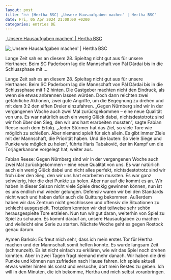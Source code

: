 ```yaml
---
layout: post
title: "🔥🔥 [Hertha BSC] „Unsere Hausaufgaben machen' | Hertha BSC"
date: Fri, 05 Apr 2024 21:00:00 +0200
categories: entries DE
---
```

[„Unsere Hausaufgaben machen' | Hertha BSC](https://www.herthabsc.com/de/nachrichten/2024/04/stimmen-scpbsc-2324)

![„Unsere Hausaufgaben machen' | Hertha BSC](https://content.herthabsc.com/site/binaries/_bsc_1712343585279/content/gallery/citypress_gersbeck-dardai-reese-maza-tabakovic-freude_scpbsc_2324.jpg)

Lange Zeit sah es an diesem 28. Spieltag nicht gut aus für unsere Herthaner. Beim SC Paderborn lag die Mannschaft von Pál Dárdai bis in die Schlussphase mit ...

Lange Zeit sah es an diesem 28. Spieltag nicht gut aus für unsere Herthaner. Beim SC Paderborn lag die Mannschaft von Pál Dárdai bis in die Schlussphase mit 1:2 hinten. Die Gastgeber machten nicht den Eindruck, als wenn sie etwas anbrennen lassen würden. Doch dann reichten zwei gefährliche Aktionen, zwei gute Angriffe, um die Begegnung zu drehen und mit dem 3:2 den elften Dreier einzufahren. „Gegen Nürnberg sind wir in der vergangenen Woche auch zwei Mal zurückgekommen – eine neue Qualität von uns. Es war natürlich auch ein wenig Glück dabei, nichtsdestotrotz sind wir froh über den Sieg, den wir uns hart erarbeiten mussten“, sagte Fabian Reese nach dem Erfolg. „Jeder Stürmer hat das Ziel, so viele Tore wie möglich zu schießen. Aber niemand spielt für sich allein. Es gibt immer Ziele mit der Mannschaft, die Priorität haben. Und die lauten: So viele Siege und Punkte wie möglich zu holen“, führte Haris Tabaković, der im Kampf um die Torjägerkanone vorgelegt hat, weiter aus.

Fabian Reese: Gegen Nürnberg sind wir in der vergangenen Woche auch zwei Mal zurückgekommen – eine neue Qualität von uns. Es war natürlich auch ein wenig Glück dabei und nicht alles perfekt, nichtsdestotrotz sind wir froh über den Sieg, den wir uns hart erarbeiten mussten. Es war ganz schwierig, hier die drei Punkte zu holen. Aber nur auf die kommt es an. Wir haben in dieser Saison nicht viele Spiele dreckig gewinnen können, nun ist es uns endlich mal wieder gelungen. Defensiv waren wir bei den Standards nicht wach und haben dafür auch die Quittung bekommen. Außerdem haben wir das Zentrum nicht geschlossen und offensiv die Situationen zu schlecht ausgespielt. Trotzdem konnten wir drei teilweise sehr schön herausgespielte Tore erzielen. Nun tun wir gut daran, weiterhin von Spiel zu Spiel zu schauen. Es kommt darauf an, unsere Hausaufgaben zu machen und vielleicht eine Serie zu starten. Nächste Woche geht es gegen Rostock genau darum.

Aymen Barkok: Es freut mich sehr, dass ich mein erstes Tor für Hertha machen und der Mannschaft somit helfen konnte. Es wurde langsam Zeit (schmunzelt). Es ist nicht einfach zu erklären, wie wir das Spiel noch drehen konnten. Aber in zwei Tagen fragt niemand mehr danach. Wir haben die drei Punkte und können nun zufrieden nach Hause fahren. Ich spiele aktuell etwas weiter hinten als sonst und versuche, dort mein Bestes zu geben. Ich will in den Minuten, die ich bekomme, Hertha und mich selbst voranbringen.

